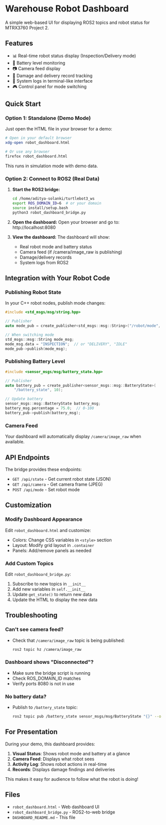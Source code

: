 # Warehouse Robot Dashboard

A simple web-based UI for displaying ROS2 topics and robot status for MTRX3760 Project 2.

## Features

- 📊 Real-time robot status display (Inspection/Delivery mode)
- 🔋 Battery level monitoring
- 📷 Camera feed display
- 📝 Damage and delivery record tracking
- 📝 System logs in terminal-like interface
- 🎮 Control panel for mode switching

## Quick Start

### Option 1: Standalone (Demo Mode)

Just open the HTML file in your browser for a demo:

```bash
# Open in your default browser
xdg-open robot_dashboard.html

# Or use any browser
firefox robot_dashboard.html
```

This runs in simulation mode with demo data.

### Option 2: Connect to ROS2 (Real Data)

1. **Start the ROS2 bridge:**
   ```bash
   cd /home/aditya-solanki/turtlebot3_ws
   export ROS_DOMAIN_ID=6  # or your domain
   source install/setup.bash
   python3 robot_dashboard_bridge.py
   ```

2. **Open the dashboard:**
   Open your browser and go to: http://localhost:8080

3. **View the dashboard:**
   The dashboard will show:
   - Real robot mode and battery status
   - Camera feed (if /camera/image_raw is publishing)
   - Damage/delivery records
   - System logs from ROS2

## Integration with Your Robot Code

### Publishing Robot State

In your C++ robot nodes, publish mode changes:

```cpp
#include <std_msgs/msg/string.hpp>

// Publisher
auto mode_pub = create_publisher<std_msgs::msg::String>("/robot/mode", 10);

// When switching mode
std_msgs::msg::String mode_msg;
mode_msg.data = "INSPECTION";  // or "DELIVERY", "IDLE"
mode_pub->publish(mode_msg);
```

### Publishing Battery Level

```cpp
#include <sensor_msgs/msg/battery_state.hpp>

// Publisher
auto battery_pub = create_publisher<sensor_msgs::msg::BatteryState>(
    "/battery_state", 10);

// Update battery
sensor_msgs::msg::BatteryState battery_msg;
battery_msg.percentage = 75.0;  // 0-100
battery_pub->publish(battery_msg);
```

### Camera Feed

Your dashboard will automatically display `/camera/image_raw` when available.

## API Endpoints

The bridge provides these endpoints:

- `GET /api/state` - Get current robot state (JSON)
- `GET /api/camera` - Get camera frame (JPEG)
- `POST /api/mode` - Set robot mode

## Customization

### Modify Dashboard Appearance

Edit `robot_dashboard.html` and customize:

- Colors: Change CSS variables in `<style>` section
- Layout: Modify grid layout in `.container`
- Panels: Add/remove panels as needed

### Add Custom Topics

Edit `robot_dashboard_bridge.py`:

1. Subscribe to new topics in `__init__`
2. Add new variables in `self.__init__`
3. Update `get_state()` to return new data
4. Update the HTML to display the new data

## Troubleshooting

### Can't see camera feed?
- Check that `/camera/image_raw` topic is being published:
  ```bash
  ros2 topic hz /camera/image_raw
  ```

### Dashboard shows "Disconnected"?
- Make sure the bridge script is running
- Check ROS_DOMAIN_ID matches
- Verify ports 8080 is not in use

### No battery data?
- Publish to `/battery_state` topic:
  ```bash
  ros2 topic pub /battery_state sensor_msgs/msg/BatteryState "{}" --once
  ```

## For Presentation

During your demo, this dashboard provides:

1. **Visual Status**: Shows robot mode and battery at a glance
2. **Camera Feed**: Displays what robot sees
3. **Activity Log**: Shows robot actions in real-time
4. **Records**: Displays damage findings and deliveries

This makes it easy for audience to follow what the robot is doing!

## Files

- `robot_dashboard.html` - Web dashboard UI
- `robot_dashboard_bridge.py` - ROS2-to-web bridge
- `DASHBOARD_README.md` - This file

